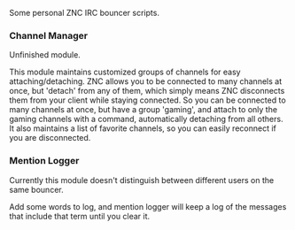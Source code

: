 Some personal ZNC IRC bouncer scripts.

### Channel Manager

Unfinished module.

This module maintains customized groups of channels for easy attaching/detaching. ZNC allows you to be connected to many channels at once, but 'detach' from any of them, which simply means ZNC disconnects them from your client while staying connected. So you can be connected to many channels at once, but have a group 'gaming', and attach to only the gaming channels with a command, automatically detaching from all others. It also maintains a list of favorite channels, so you can easily reconnect if you are disconnected.

### Mention Logger

Currently this module doesn't distinguish between different users on the same bouncer.

Add some words to log, and mention logger will keep a log of the messages that include that term until you clear it.
